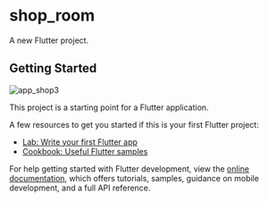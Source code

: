 # shop_room

A new Flutter project.

## Getting Started
![app_shop3](https://github.com/user-attachments/assets/6ecfc60d-8fac-4a1d-a73d-11baf7e646cd)

This project is a starting point for a Flutter application.

A few resources to get you started if this is your first Flutter project:

- [Lab: Write your first Flutter app](https://docs.flutter.dev/get-started/codelab)
- [Cookbook: Useful Flutter samples](https://docs.flutter.dev/cookbook)

For help getting started with Flutter development, view the
[online documentation](https://docs.flutter.dev/), which offers tutorials,
samples, guidance on mobile development, and a full API reference.
